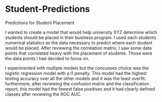 # Student-Predictions

Predictions for Student Placement

I wanted to create a model that would help university XYZ determine which students should be placed in their business program. I used each students numerical statistics as the data necessary to predict where each student would be placed. After reviewing the correlation matrix, I saw some data points that correlated heavy with the placement of students. Those were the data points I had decided to focus on.

I experimented with multiple models but the concusses choice was the logistic regression model with a l1 penalty. This model had the highest testing accuracy over all the other models and it was the least overfit. furthermore, after reviewing the confusion matrix and the classification report, this model had the fewest false positives and it had clearly defined classes after reviewing the ROC AUC.
